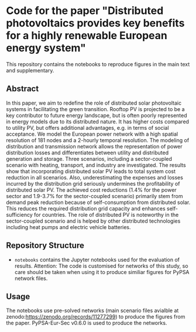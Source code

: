 # Code for the paper "Distributed photovoltaics provides key benefits for a highly renewable European energy system"

This repository contains the notebooks to reproduce figures in the main text and supplementary.

## Abstract

In this paper, we aim to redefine the role of distributed solar photovoltaic systems in facilitating the green transition.
Rooftop PV is projected to be a key contributor to future energy landscape, but is often poorly represented in energy models 
due to its distributed nature. It has higher costs compared to utility PV, but offers additional advantages, e.g. 
in terms of social acceptance. We model the European power network with a high spatial resolution of 181 
nodes and a 2-hourly temporal resolution. The modeling of distribution and transmission network allows the 
representation of power distribution losses and differentiates between utility and distributed generation 
and storage. Three scenarios, including a sector-coupled scenario with heating, transport, and industry are 
investigated. The results show that incorporating distributed solar PV leads to total system cost reduction in all scenarios.
Also, underestimating the expenses and losses incurred by the distribution grid seriously undermines the profitability of 
distributed solar PV. The achieved cost reductions (1.4\% for the power sector and 1.9-3.7\% for the sector-coupled scenario)
primarily stem from demand peak reduction because of self-consumption from distributed solar. This reduces the required distribution 
grid capacity and enhances self-sufficiency for countries. The role of distributed PV is noteworthy in the sector-coupled
scenario and is helped by other distributed technologies including heat pumps and electric vehicle batteries.


## Repository Structure

- `notebooks` contains the Jupyter notebooks used for the evaluation of results.
Attention: The code is customised for networks of this study, so care should be taken
when using it to produce similiar figures for PyPSA network files. 

## Usage

The notebooks use pre-solved networks (main scenario files avialble at zenodo:https://zenodo.org/records/11277299) to produce the figures from the paper.
PyPSA-Eur-Sec v0.6.0 is used to produce the networks.
 
